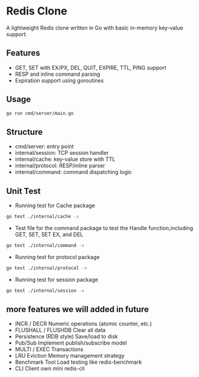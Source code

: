 # Redis Clone

A lightweight Redis clone written in Go with basic in-memory key-value support.

## Features

- GET, SET with EX/PX, DEL, QUIT, EXPIRE, TTL, PING support
- RESP and inline command parsing
- Expiration support using goroutines

## Usage

```bash
go run cmd/server/main.go
```

## Structure

- cmd/server: entry point
- internal/session: TCP session handler
- internal/cache: key-value store with TTL
- internal/protocol: RESP/inline parser
- internal/command: command dispatching logic

## Unit Test

- Running test for Cache package

```bash
go test ./internal/cache -v
```
- Test file for the command package to test the Handle function,including GET, SET, SET EX, and DEL

```bash
go test ./internal/command -v
```
- Running test for protocol package 
```bash
go test ./internal/protocol -v
```
- Running test for session package
```bash
go test ./internal/session -v
```


## more features we will added in future

- INCR / DECR	Numeric operations (atomic counter, etc.)
- FLUSHALL / FLUSHDB	Clear all data
- Persistence (RDB style)	Save/load to disk
- Pub/Sub	Implement publish/subscribe model
- MULTI / EXEC	Transactions
- LRU Eviction	Memory management strategy
- Benchmark Tool	Load testing like redis-benchmark
- CLI Client	own mini redis-cli